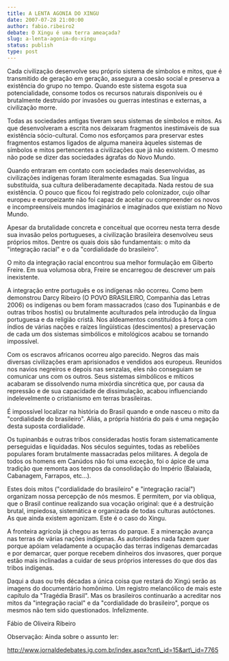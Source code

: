 ```yaml
---
title: A LENTA AGONIA DO XINGU
date: 2007-07-28 21:00:00
author: fabio.ribeiro2
debate: O Xingu é uma terra ameaçada?
slug: a-lenta-agonia-do-xingu
status: publish 
type: post
---
```


  

Cada civilização desenvolve seu próprio sistema de símbolos e mitos, que é transmitido de geração em geração, assegura a coesão social e preserva a existência do grupo no tempo. Quando este sistema esgota sua potencialidade, consome todos os recursos naturais disponíveis ou é brutalmente destruído por invasões ou guerras intestinas e externas, a civilização morre.  

  

Todas as sociedades antigas tiveram seus sistemas de símbolos e mitos. As que desenvolveram a escrita nos deixaram fragmentos inestimáveis de sua existência sócio-cultural. Como nos esforçamos para preservar estes fragmentos estamos ligados de alguma maneira àqueles sistemas de símbolos e mitos pertencentes a civilizações que já não existem. O mesmo não pode se dizer das sociedades ágrafas do Novo Mundo.   

  

Quando entraram em contato com sociedades mais desenvolvidas, as civilizações indígenas foram literalmente esmagadas. Sua língua substituída, sua cultura deliberadamente decapitada. Nada restou de sua existência. O pouco que ficou foi registrado pelo colonizador, cujo olhar europeu e europeizante não foi capaz de aceitar ou compreender os novos e incompreensíveis mundos imaginários e imaginados que existiam no Novo Mundo.  

  

Apesar da brutalidade concreta e conceitual que ocorreu nesta terra desde sua invasão pelos portugueses, a civilização brasileira desenvolveu seus próprios mitos. Dentre os quais dois são fundamentais: o mito da "integração racial" e o da "cordialidade do brasileiro".   

  

O mito da integração racial encontrou sua melhor formulação em Giberto Freire. Em sua volumosa obra, Freire se encarregou de descrever um país inexistente.   

  

A integração entre português e os indígenas não ocorreu. Como bem demonstrou Darcy Ribeiro (O POVO BRASILEIRO, Companhia das Letras 2006) os indígenas ou bem foram massacrados (caso dos Tupinanbás e de outras tribos hostis) ou brutalmente aculturados pela introdução da língua portuguesa e da religião cristã. Nos aldeamentos constituídos à força com índios de várias nações e raízes lingüísticas (descimentos) a preservação de cada um dos sistemas simbólicos e mitológicos acabou se tornando impossível.   

  

Com os escravos africanos ocorreu algo parecido. Negros das mais diversas civilizações eram aprisionados e vendidos aos europeus. Reunidos nos navios negreiros e depois nas senzalas, eles não conseguiam se comunicar uns com os outros. Seus sistemas simbólicos e míticos acabaram se dissolvendo numa mixórdia sincrética que, por causa da repressão e de sua capacidade de dissimulação, acabou influenciando indelevelmente o cristianismo em terras brasileiras.   

  

É impossível localizar na história do Brasil quando e onde nasceu o mito da "cordialidade do brasileiro". Aliás, a própria história do país é uma negação desta suposta cordialidade.   

  

Os tupinanbás e outras tribos consideradas hostis foram sistematicamente perseguidas e liquidadas. Nos séculos seguintes, todas as rebeliões populares foram brutalmente massacradas pelos militares. A degola de todos os homens em Canúdos não foi uma exceção, foi o ápice de uma tradição que remonta aos tempos da consolidação do Império (Balaiada, Cabanagem, Farrapos, etc...).  

  

Estes dois mitos ("cordialidade do brasileiro" e "integração racial") organizam nossa percepção de nós mesmos. E permitem, por via obliqua, que o Brasil continue realizando sua vocação original: que é a destruição brutal, impiedosa, sistemática e organizada de todas culturas autóctones. As que ainda existem agonizam. Este é o caso do Xingu.  

  

A fronteira agrícola já chegou as terras do parque. E a mineração avança nas terras de várias nações indígenas. As autoridades nada fazem quer porque apóiam veladamente a ocupação das terras indígenas demarcadas e por demarcar, quer porque recebem dinheiros dos invasores, quer porque estão mais inclinadas a cuidar de seus próprios interesses do que dos das tribos indígenas.   

  

Daqui a duas ou três décadas a única coisa que restará do Xingú serão as imagens do documentário homônimo. Um registro melancólico de mais este capítulo da "Tragédia Brasil". Mas os brasileiros continuarão a acreditar nos mitos da "integração racial" e da "cordialidade do brasileiro", porque os mesmos não tem sido questionados. Infelizmente.  

  

  

  

Fábio de Oliveira Ribeiro  

  

  

Observação: Ainda sobre o assunto ler:  

http://www.jornaldedebates.ig.com.br/index.aspx?cnt\_id=15&art\_id=7765
